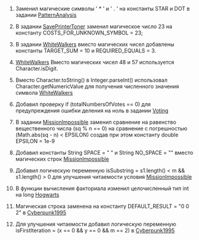 1. Заменил магические символы ' * ' и ' . ' на константы STAR и DOT в задании [PatternAnalysis](https://github.com/deionnle/Survivor/blob/main/PatternAnalysis.java#L3)

2. В задании [SavePrinterToner](https://github.com/deionnle/Survivor/blob/main/SavePrinterToner.java#L5) заменил магическое число 23
на константу COSTS_FOR_UNKNOWN_SYMBOL = 23;

3. В задании [WhiteWalkers](https://github.com/deionnle/Survivor/blob/main/WhiteWalkers.java#L4)
вместо магических чисел добавлены константы TARGET_SUM = 10 и REQUIRED_EQUALS = 3.
   
4. [WhiteWalkers](https://github.com/deionnle/Survivor/blob/main/WhiteWalkers.java#L13) 
Вместо магических чисел 48 и 57 используется Character.isDigit.

5. Вместо Character.toString() в Integer.parseInt() использовал Character.getNumericValue для получения численного значения символа [WhiteWalkers](https://github.com/deionnle/Survivor/blob/main/WhiteWalkers.java#L23)

6. Добавил проверку if (totalNumbersOfVotes == 0) для предупреждения ошибки деления на ноль в задании [Voting](https://github.com/deionnle/Survivor/blob/main/Voting.java#L10)

7. В задании [MissionImpossible](https://github.com/deionnle/Survivor/blob/main/MissionImpossible.java#L15)
заменил сравнение на равенство вещественного числа (sq % n == 0) на сравнение с погрешностью (Math.abs(sq - n) < EPSILON)
создав при этом константу double EPSILON = 1e-9

8. Добавил константы  String SPACE = " " и  String NO_SPACE = "" вместо магических строк [MissionImpossible](https://github.com/deionnle/Survivor/blob/main/MissionImpossible.java#L15)

9. Добавил логическую переменную isSubstring = s1.length() < m && s1.length() > 0 для улучшения читаемости условия
   [MissionImpossible](https://github.com/deionnle/Survivor/blob/main/MissionImpossible.java#L28)

10. В функции вычисления факториала изменил целочисленный тип int на long [Hogwarts](https://github.com/deionnle/Survivor/blob/main/Hogwarts.java#L80)

11. Магическая строка заменена на константу DEFAULT_RESULT = "0 0 2" в [Cyberpunk1995](https://github.com/deionnle/Survivor/blob/main/Cyberpunk1995.java#L3)

12. Для улучшения читаемости добавил логическую переменную isFirstIteration = (x == 0 && y == 0 && m == 2) в [Cyberpunk1995](https://github.com/deionnle/Survivor/blob/main/Cyberpunk1995.java#L25)